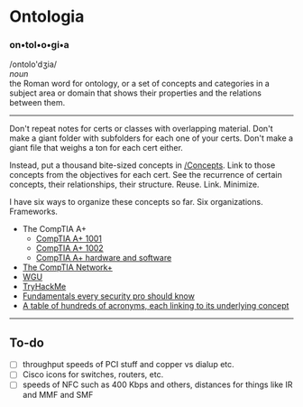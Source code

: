 # Ontologia

### **on•tol•o•gi•a**
/ontolo'dʒia/<br>*noun*<br>the Roman word for ontology, or a set of concepts and categories in a subject area or domain that shows their properties and the relations between them.

--- 

Don't repeat notes for certs or classes with overlapping material. Don't make a giant folder with subfolders for each one of your certs. Don't make a giant file that weighs a ton for each cert either. 

Instead, put a thousand bite-sized concepts in [/Concepts](Concepts/). Link to those concepts from the objectives for each cert. See the recurrence of certain concepts, their relationships, their structure. Reuse. Link. Minimize. 

I have six ways to organize these concepts so far. Six organizations. Frameworks. 

- The CompTIA A+
	- [CompTIA A+ 1001](CompTIA%20A+%201001.md)
	- [CompTIA A+ 1002](CompTIA%20A+%201002.md)
	- [CompTIA A+ hardware and software](CompTIA%20A+%20hardware%20and%20software.md)
- [The CompTIA Network+](CompTIA%20Network+%20N10-008.md)
- [WGU](WGU.md)
- [TryHackMe](TryHackMe.md)
- [Fundamentals every security pro should know](Fundamentals.md)
- [A table of hundreds of acronyms, each linking to its underlying concept](Acronyms1.md)

---

## To-do

- [ ] throughput speeds of PCI stuff and copper vs dialup etc.
- [ ] Cisco icons for switches, routers, etc. 
- [ ] speeds of NFC such as 400 Kbps and others, distances for things like IR and MMF and SMF